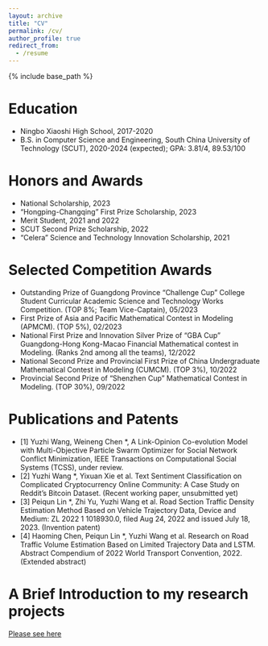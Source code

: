 ```yaml
---
layout: archive
title: "CV"
permalink: /cv/
author_profile: true
redirect_from:
  - /resume
---
```


{% include base_path %}

Education
======
* Ningbo Xiaoshi High School, 2017-2020
* B.S. in Computer Science and Engineering, South China University of Technology (SCUT), 2020-2024 (expected); GPA: 3.81/4, 89.53/100


Honors and Awards
======
* National Scholarship, 2023
* “Hongping-Changqing” First Prize Scholarship, 2023
* Merit Student, 2021 and 2022
* SCUT Second Prize Scholarship, 2022
* “Celera” Science and Technology Innovation Scholarship, 2021

Selected Competition Awards
======
* Outstanding Prize of Guangdong Province “Challenge Cup” College Student Curricular Academic 
Science and Technology Works Competition. (TOP 8%; Team Vice-Captain), 05/2023
* First Prize of Asia and Pacific Mathematical Contest in Modeling (APMCM). (TOP 5%), 02/2023
* National First Prize and Innovation Silver Prize of “GBA Cup” Guangdong-Hong Kong-Macao
Financial Mathematical contest in Modeling. (Ranks 2nd among all the teams), 12/2022
* National Second Prize and Provincial First Prize of China Undergraduate Mathematical Contest in 
Modeling (CUMCM). (TOP 3%), 10/2022
* Provincial Second Prize of “Shenzhen Cup” Mathematical Contest in Modeling. (TOP 30%), 09/2022


Publications and Patents
======
* [1] Yuzhi Wang, Weineng Chen *, A Link-Opinion Co-evolution Model with Multi-Objective Particle 
Swarm Optimizer for Social Network Conflict Minimization, IEEE Transactions on Computational Social 
Systems (TCSS), under review.
* [2] Yuzhi Wang *, Yixuan Xie et al. Text Sentiment Classification on Complicated Cryptocurrency 
Online Community: A Case Study on Reddit’s Bitcoin Dataset. (Recent working paper, unsubmitted yet)
* [3] Peiqun Lin *, Zhi Yu, Yuzhi Wang et al. Road Section Traffic Density Estimation Method Based on 
Vehicle Trajectory Data, Device and Medium: ZL 2022 1 1018930.0, filed Aug 24, 2022 and issued July 
18, 2023. (Invention patent)
* [4] Haoming Chen, Peiqun Lin *, Yuzhi Wang et al. Research on Road Traffic Volume Estimation Based 
on Limited Trajectory Data and LSTM. Abstract Compendium of 2022 World Transport Convention, 2022. (Extended abstract)
  

A Brief Introduction to my research projects
======
<a href="https://scutwyz.github.io/research/index.html"> Please see here </a>
